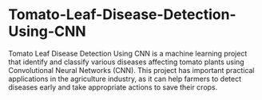 # Tomato-Leaf-Disease-Detection-Using-CNN
Tomato Leaf Disease Detection Using CNN is a machine learning project that identify and classify various diseases affecting tomato plants using Convolutional Neural Networks (CNN). This project has important practical applications in the agriculture industry, as it can help farmers to detect diseases early and take appropriate actions to save their crops.
